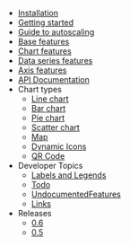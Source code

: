   * [Installation](Installation.md)
  * [Getting started](GettingStarted.md)
  * [Guide to autoscaling](Autoscaling.md)
  * [Base features](GoogleChartAPI.md)
  * [Chart features](GoogleChart.md)
  * [Data series features](GoogleChartData.md)
  * [Axis features](GoogleChartAxis.md)
  * [API Documentation](http://googlechartphplib.cloudconnected.fr/doc/annotated.html)
  * Chart types
    * [Line chart](LineChart.md)
    * [Bar chart](BartChart.md)
    * [Pie chart](PieChart.md)
    * [Scatter chart](ScatterChart.md)
    * [Map](MapChart.md)
    * [Dynamic Icons](DynamicIcons.md)
    * [QR Code](QRCodes.md)
  * Developer Topics
    * [Labels and Legends](LabelsLegends.md)
    * [Todo](Todo.md)
    * [UndocumentedFeatures](UndocumentedFeatures.md)
    * [Links](Links.md)
  * Releases
    * [0.6](Release06.md)
    * [0.5](Release05.md)
